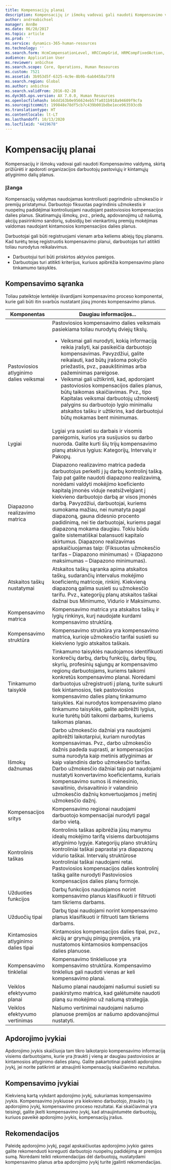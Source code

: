 ```yaml
---
title: Kompensacijų planai
description: Kompensacijų ir išmokų vadovai gali naudoti Kompensavimo valdymą, skirtą prižiūrėti ir apdoroti organizacijos darbuotojų pastoviųjų ir kintamųjų atlyginimo dalių planus.
author: andreabichsel
manager: AnnBe
ms.date: 06/20/2017
ms.topic: article
ms.prod: ''
ms.service: dynamics-365-human-resources
ms.technology: ''
ms.search.form: HcmCompensationLevel, HRCCompGrid, HRMCompFixedAction, HRMCompFixedBudget, HRMCompFixedPlanTable, HcmCompensationWorkspace
audience: Application User
ms.reviewer: anbichse
ms.search.scope: Core, Operations, Human Resources
ms.custom: 7521
ms.assetid: 3b953d5f-6325-4c9e-8b9b-6ab0458a73f8
ms.search.region: Global
ms.author: anbichse
ms.search.validFrom: 2016-02-28
ms.dyn365.ops.version: AX 7.0.0, Human Resources
ms.openlocfilehash: b6dd163b0e956624eb57fa031b918a94609f9cfa
ms.sourcegitcommit: 199848e78df5cb7c439b001bdbe1ece963593cdb
ms.translationtype: HT
ms.contentlocale: lt-LT
ms.lasthandoff: 10/13/2020
ms.locfileid: "4419678"
---
```

# <a name="compensation-plans"></a>Kompensacijų planai

Kompensacijų ir išmokų vadovai gali naudoti Kompensavimo valdymą, skirtą prižiūrėti ir apdoroti organizacijos darbuotojų pastoviųjų ir kintamųjų atlyginimo dalių planus.

### <a name="introduction"></a>Įžanga

Kompensacijų valdymas naudojamas kontroliuoti pagrindinio užmokesčio ir premijų pristatymui. Darbuotojo fiksuotas pagrindinis užmokestis ir nuopelnų padidėjimai kontroliuojami naudojant pastoviosios kompensacijos dalies planus. Skatinamųjų išmokų, pvz., priedų, apdovanojimų už našumą, akcijų pasirinkimo sandorių, subsidijų bei vienkartinių premijų mokėjimas valdomas naudojant kintamosios kompensacijos dalies planus. 

Darbuotojai gali būti registruojami vienam arba keliems abiejų tipų planams. Kad turėtų teisę registruotis kompensavimo planui, darbuotojas turi atitikti toliau nurodytus reikalavimus.
-   Darbuotojui turi būti priskirtos aktyvios pareigos.
-   Darbuotojas turi atitikti kriterijus, kuriuos apibrėžia kompensavimo plano tinkamumo taisyklės.

## <a name="compensation-setup"></a> Kompensavimo sąranka
Toliau pateiktoje lentelėje išvardijami kompensavimo proceso komponentai, kurie gali būti itin svarbūs nustatant jūsų įmonės kompensavimo planus.

<table>
<thead>
<tr class="header">
<th>Komponentas</th>
<th>Daugiau informacijos...</th>
</tr>
</thead>
<tbody>
<tr class="odd">
<td>Pastoviosios atlyginimo dalies veiksmai</td>
<td>Pastoviosios kompensavimo dalies veiksmais pasiekiama toliau nurodytų dviejų tikslų.
<ul>
<li>Veiksmai gali nurodyti, kokią informaciją reikia įrašyti, kai pasikeičia darbuotojo kompensavimas. Pavyzdžiui, galite reikalauti, kad būtų įrašoma pokyčio priežastis, pvz., paaukštinimas arba pažeminimas pareigose.</li>
<li>Veiksmai gali užtikrinti, kad, apdorojant pastoviosios kompensacijos dalies planus, būtų taikomas skaičiavimas.  Pvz., tipo Kapitalas veiksmai darbuotojų užmokestį palygins su darbuotojo lygio minimaliu atskaitos tašku ir užtikrins, kad darbuotojui būtų mokamas bent minimumas.</li>
</ul></td>
</tr>
<tr class="even">
<td>Lygiai</td>
<td>Lygiai yra susieti su darbais ir visomis pareigomis, kurios yra susijusios su darbo nuoroda. Galite kurti šių trijų kompensavimo planų atskirus lygius: Kategorijų, Intervalų ir Pakopų.</td>
</tr>
<tr class="odd">
<td>Diapazono realizavimo matrica</td>
<td>Diapazono realizavimo matrica padeda darbuotojus perkelti į jų darbų kontrolinį tašką. Taip pat galite naudoti diapazono realizavimą, norėdami valdyti mokėjimo koeficiento kapitalą įmonės viduje neatsižvelgiant į kiekvieno darbuotojo darbą ar visos įmonės darbą. Pavyzdžiui, darbuotojai, kuriems sumokama mažiau, nei numatyta pagal diapazoną, gauna didesnio procento padidinimą, nei tie darbuotojai, kuriems pagal diapazoną mokama daugiau. Tokiu būdu galite sistematiškai balansuoti kapitalo skirtumus. Diapazono realizavimas apskaičiuojamas taip: (Fiksuotas užmokesčio tarifas – Diapazono minimumas) ÷ (Diapazono maksimumas – Diapazono minimumas).</td>
</tr>
<tr class="even">
<td>Atskaitos taškų nustatymai</td>
<td>Atskaitos taškų sąranka apima atskaitos taškų, sudarančių intervalus mokėjimo koeficientų matricoje, rinkinį. Kiekvieną diapazoną galima susieti su užmokesčio tarifu. Pvz., kategorijų planų atskaitos taškai dažnai bus Minimumo, Vidurio ir Maksimumo.</td>
</tr>
<tr class="odd">
<td>Kompensavimo matrica</td>
<td>Kompensavimo matrica yra atskaitos taškų ir lygių rinkinys, kurį naudojate kurdami kompensavimo struktūrą.</td>
</tr>
<tr class="even">
<td>Kompensavimo struktūra</td>
<td>Kompensavimo struktūra yra kompensavimo matrica, kurioje užmokesčio tarifai susieti su kiekvieno lygio atskaitos taškais.</td>
</tr>
<tr class="odd">
<td>Tinkamumo taisyklė</td>
<td>Tinkamumo taisyklės naudojamos identifikuoti konkrečių darbų, darbų funkcijų, darbų tipų, skyrių, profesinių sąjungų ar kompensavimo regionų darbuotojams, kuriems taikomi konkretūs kompensavimo planai. Norėdami darbuotojus užregistruoti į planą, turite sukurti tiek kintamosios, tiek pastoviosios kompensavimo dalies planų tinkamumo taisykles. Kai nurodytos kompensavimo plano tinkamumo taisyklės, galite apibrėžti lygius, kurie turėtų būti taikomi darbams, kuriems taikomas planas.</td>
</tr>
<tr class="even">
<td>Išmokų dažnumas</td>
<td>Darbo užmokesčio dažniai yra naudojami apibrėžti laikotarpiui, kuriam nurodytas kompensavimas.  Pvz., darbo užmokesčio dažnis padeda suprasti, ar kompensacijos suma nurodyta kaip metinis atlyginimas ar kaip valandinis darbo užmokesčio tarifas. Darbo užmokesčio dažniai taip pat naudojami nustatyti konvertavimo koeficientams, kuriais kompensavimo sumos iš mėnesinio, savaitinio, dvisavaitinio ir valandinio užmokesčio dažnių konvertuojamos į metinį užmokesčio dažnį.</td>
</tr>
<tr class="odd">
<td>Kompensacijos sritys</td>
<td>Kompensavimo regionai naudojami darbuotojo kompensacijai nurodyti pagal darbo vietą.</td>
</tr>
<tr class="even">
<td>Kontrolinis taškas</td>
<td>Kontrolinis taškas apibrėžia jūsų manymu idealų mokėjimo tarifą visiems darbuotojams atlyginimo lygyje. Kategorijų plano struktūrų kontroliniai taškai paprastai yra diapazonų vidurio taškai. Intervalų struktūrose kontroliniai taškai naudojami retai. Pastoviosios kompensacijos dalies kontrolinį tašką galite nurodyti Pastoviosios kompensacijos dalies planų formoje.</td>
</tr>
<tr class="odd">
<td>Užduoties funkcijos</td>
<td>Darbų funkcijos naudojamos norint kompensavimo planus klasifikuoti ir filtruoti tam tikriems darbams.</td>
</tr>
<tr class="even">
<td>Užduočių tipai</td>
<td>Darbų tipai naudojami norint kompensavimo planus klasifikuoti ir filtruoti tam tikriems darbams.</td>
</tr>
<tr class="odd">
<td>Kintamosios atlyginimo dalies tipai</td>
<td>Kintamosios kompensacijos dalies tipai, pvz., akcijų ar grynųjų pinigų premijos, yra nustatomos kintamosios kompensacijos dalies planuose.</td>
</tr>
<tr class="even">
<td>Kompensavimo tinkleliai</td>
<td>Kompensavimo tinkleliuose yra kompensavimo struktūra.  Kompensavimo tinklelius gali naudoti vienas ar keli kompensavimo planai.</td>
</tr>
<tr class="odd">
<td>Veiklos efektyvumo planai</td>
<td>Našumo planai naudojami našumui susieti su paskirstymo matrica, kad galėtumėte naudoti planą su mokėjimo už našumą strategija.</td>
</tr>
<tr class="even">
<td>Veiklos efektyvumo vertinimas</td>
<td>Našumo vertinimai naudojami našumo planuose premijos ar našumo apdovanojimui nustatyti.</td>
</tr>
</tbody>
</table>

## <a name="process-events"></a>Apdorojimo įvykiai
Apdorojimo įvykis skaičiuoja tam tikro laikotarpio kompensavimo informaciją visiems darbuotojams, kurie yra įtraukti į vieną ar daugiau pastoviosios ar kintamosios atlyginimo dalies planų. Galite pakartotinai paleisti apdorojimo įvykį, jei norite patikrinti ar atnaujinti kompensacijų skaičiavimo rezultatus.

<a name="compensation-events"></a>Kompensavimo įvykiai
-------------------

Kiekvieną kartą vykdant apdorojimo įvykį, sukuriamas kompensavimo įvykis.  Kompensavimo įvykiuose yra kiekvieno darbuotojo, įtraukto į tą apdorojimo įvykį, kompensavimo proceso rezultatai.  Kai skaičiavimai yra teisingi, galite įkelti kompensavimo įvykį, kad atnaujintumėte darbuotojų, kuriuos paveikė apdorojimo įvykis, kompensacijų įrašus.

## <a name="recommendations"></a> Rekomendacijos
Paleidę apdorojimo įvykį, pagal apskaičiuotas apdorojimo įvykio gaires galite rekomenduoti koreguoti darbuotojo nuopelnų padidėjimą ar premijos sumą. Norėdami teikti rekomendacijas dėl darbuotojų, nustatydami kompensavimo planus arba apdorojimo įvykį turite įgalinti rekomendacijas.



